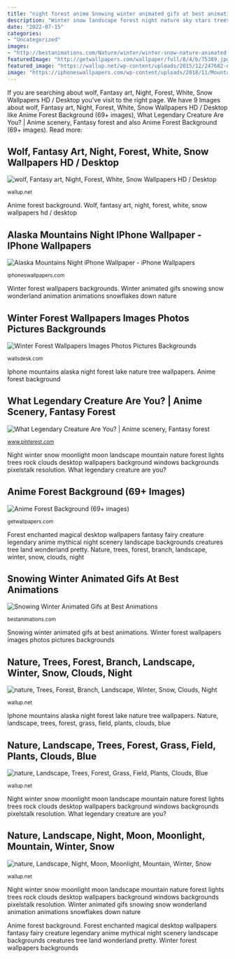 ```yaml
---
title: "night forest anime Snowing winter animated gifs at best animations"
description: "Winter snow landscape forest night nature sky stars trees clouds church cross hill footprints exposure lights bench wallpapers branch star"
date: "2022-07-15"
categories:
- "Uncategorized"
images:
- "http://bestanimations.com/Nature/winter/winter-snow-nature-animated-gif-7.gif"
featuredImage: "http://getwallpapers.com/wallpaper/full/8/4/b/75389.jpg"
featured_image: "https://wallup.net/wp-content/uploads/2015/12/247682-nature-trees-forest-branch-landscape-winter-snow-clouds-night-sky-stars-church-cross-lights-hill-footprints-bench-long_exposure.jpg"
image: "https://iphoneswallpapers.com/wp-content/uploads/2018/11/Mountains-lake-tree-forest-nature-iPhone-Wallpaper-469x832.jpg"
---
```


If you are searching about wolf, Fantasy art, Night, Forest, White, Snow Wallpapers HD / Desktop you've visit to the right page. We have 9 Images about wolf, Fantasy art, Night, Forest, White, Snow Wallpapers HD / Desktop like Anime Forest Background (69+ images), What Legendary Creature Are You? | Anime scenery, Fantasy forest and also Anime Forest Background (69+ images). Read more:

## Wolf, Fantasy Art, Night, Forest, White, Snow Wallpapers HD / Desktop

![wolf, Fantasy art, Night, Forest, White, Snow Wallpapers HD / Desktop](https://wallup.net/wp-content/uploads/2017/03/28/403793-wolf-fantasy_art-night-forest-white-snow.jpg "Nature, landscape, trees, forest, grass, field, plants, clouds, blue")

<small>wallup.net</small>

Anime forest background. Wolf, fantasy art, night, forest, white, snow wallpapers hd / desktop

## Alaska Mountains Night IPhone Wallpaper - IPhone Wallpapers

![Alaska Mountains Night iPhone Wallpaper - iPhone Wallpapers](https://iphoneswallpapers.com/wp-content/uploads/2018/11/Mountains-lake-tree-forest-nature-iPhone-Wallpaper-469x832.jpg "Winter snow landscape forest night nature sky stars trees clouds church cross hill footprints exposure lights bench wallpapers branch star")

<small>iphoneswallpapers.com</small>

Winter forest wallpapers backgrounds. Winter animated gifs snowing snow wonderland animation animations snowflakes down nature

## Winter Forest Wallpapers Images Photos Pictures Backgrounds

![Winter Forest Wallpapers Images Photos Pictures Backgrounds](https://wallsdesk.com/wp-content/uploads/2016/11/Winter-Forest-Wallpapers.jpg "Winter snow landscape forest night nature sky stars trees clouds church cross hill footprints exposure lights bench wallpapers branch star")

<small>wallsdesk.com</small>

Iphone mountains alaska night forest lake nature tree wallpapers. Anime forest background

## What Legendary Creature Are You? | Anime Scenery, Fantasy Forest

![What Legendary Creature Are You? | Anime scenery, Fantasy forest](https://i.pinimg.com/736x/34/f6/2b/34f62b1c7f73b16cb2ff278fcb84b35c--legendary-creature-mythical-creatures.jpg "Winter animated gifs snowing snow wonderland animation animations snowflakes down nature")

<small>www.pinterest.com</small>

Night winter snow moonlight moon landscape mountain nature forest lights trees rock clouds desktop wallpapers background windows backgrounds pixelstalk resolution. What legendary creature are you?

## Anime Forest Background (69+ Images)

![Anime Forest Background (69+ images)](http://getwallpapers.com/wallpaper/full/8/4/b/75389.jpg "Nature, landscape, night, moon, moonlight, mountain, winter, snow")

<small>getwallpapers.com</small>

Forest enchanted magical desktop wallpapers fantasy fairy creature legendary anime mythical night scenery landscape backgrounds creatures tree land wonderland pretty. Nature, trees, forest, branch, landscape, winter, snow, clouds, night

## Snowing Winter Animated Gifs At Best Animations

![Snowing Winter Animated Gifs at Best Animations](http://bestanimations.com/Nature/winter/winter-snow-nature-animated-gif-7.gif "Iphone mountains alaska night forest lake nature tree wallpapers")

<small>bestanimations.com</small>

Snowing winter animated gifs at best animations. Winter forest wallpapers images photos pictures backgrounds

## Nature, Trees, Forest, Branch, Landscape, Winter, Snow, Clouds, Night

![nature, Trees, Forest, Branch, Landscape, Winter, Snow, Clouds, Night](https://wallup.net/wp-content/uploads/2015/12/247682-nature-trees-forest-branch-landscape-winter-snow-clouds-night-sky-stars-church-cross-lights-hill-footprints-bench-long_exposure.jpg "What legendary creature are you?")

<small>wallup.net</small>

Iphone mountains alaska night forest lake nature tree wallpapers. Nature, landscape, trees, forest, grass, field, plants, clouds, blue

## Nature, Landscape, Trees, Forest, Grass, Field, Plants, Clouds, Blue

![nature, Landscape, Trees, Forest, Grass, Field, Plants, Clouds, Blue](http://wallup.net/wp-content/uploads/2016/01/273153-nature-landscape-trees-forest-grass-field-plants-clouds-blue-light_trails-night-stars-long_exposure-sky.jpg "What legendary creature are you?")

<small>wallup.net</small>

Night winter snow moonlight moon landscape mountain nature forest lights trees rock clouds desktop wallpapers background windows backgrounds pixelstalk resolution. What legendary creature are you?

## Nature, Landscape, Night, Moon, Moonlight, Mountain, Winter, Snow

![nature, Landscape, Night, Moon, Moonlight, Mountain, Winter, Snow](https://wallup.net/wp-content/uploads/2015/12/170999-nature-landscape-night-moon-moonlight-mountain-winter-snow-trees-forest-house-lights-clouds-rock.jpg "Alaska mountains night iphone wallpaper")

<small>wallup.net</small>

Night winter snow moonlight moon landscape mountain nature forest lights trees rock clouds desktop wallpapers background windows backgrounds pixelstalk resolution. Winter animated gifs snowing snow wonderland animation animations snowflakes down nature

Anime forest background. Forest enchanted magical desktop wallpapers fantasy fairy creature legendary anime mythical night scenery landscape backgrounds creatures tree land wonderland pretty. Winter forest wallpapers backgrounds
